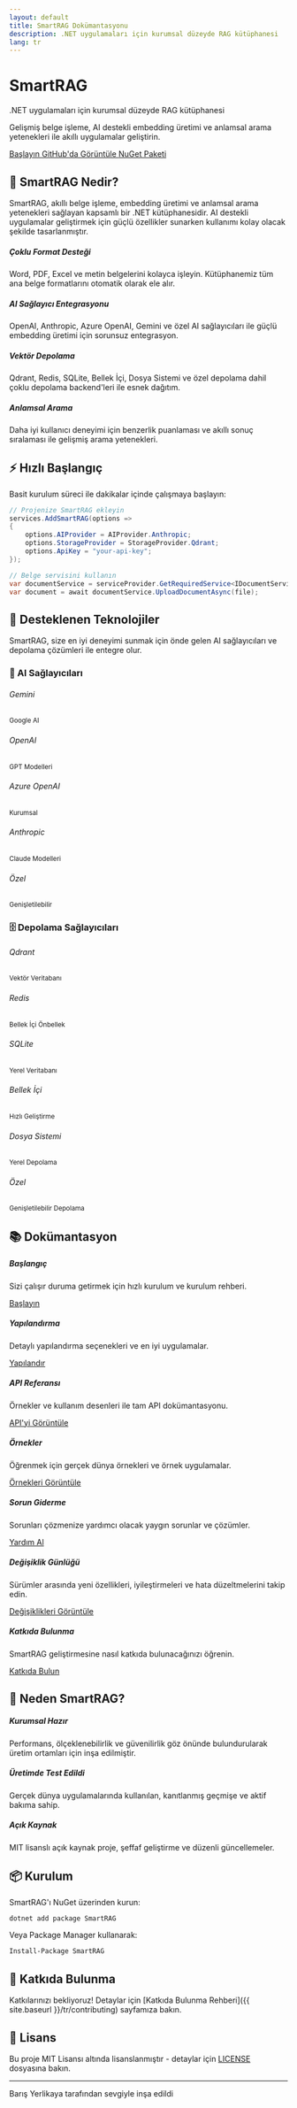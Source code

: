 ```yaml
---
layout: default
title: SmartRAG Dokümantasyonu
description: .NET uygulamaları için kurumsal düzeyde RAG kütüphanesi
lang: tr
---
```


<div class="hero-section text-center py-5 mb-5">
    <div class="hero-content">
        <h1 class="hero-title display-4 fw-bold mb-4">
            <i class="fas fa-brain me-3"></i>
            SmartRAG
        </h1>
        <p class="hero-subtitle lead mb-4">
            .NET uygulamaları için kurumsal düzeyde RAG kütüphanesi
        </p>
        <p class="hero-description mb-5">
            Gelişmiş belge işleme, AI destekli embedding üretimi ve anlamsal arama yetenekleri ile akıllı uygulamalar geliştirin.
        </p>
        <div class="hero-buttons">
            <a href="{{ site.baseurl }}/tr/getting-started" class="btn btn-primary btn-lg me-3">
                <i class="fas fa-rocket me-2"></i>Başlayın
            </a>
            <a href="https://github.com/byerlikaya/SmartRAG" class="btn btn-outline-primary btn-lg me-3" target="_blank" rel="noopener noreferrer">
                <i class="fab fa-github me-2"></i>GitHub'da Görüntüle
            </a>
            <a href="https://www.nuget.org/packages/SmartRAG" class="btn btn-outline-success btn-lg" target="_blank" rel="noopener noreferrer">
                <i class="fas fa-box me-2"></i>NuGet Paketi
            </a>
        </div>
    </div>
</div>

## 🚀 SmartRAG Nedir?

SmartRAG, akıllı belge işleme, embedding üretimi ve anlamsal arama yetenekleri sağlayan kapsamlı bir .NET kütüphanesidir. AI destekli uygulamalar geliştirmek için güçlü özellikler sunarken kullanımı kolay olacak şekilde tasarlanmıştır.

<div class="row mt-5 mb-5">
    <div class="col-md-6">
        <div class="card h-100 border-0 shadow-sm">
            <div class="card-body text-center p-4">
                <div class="feature-icon mb-3">
                    <i class="fas fa-file-alt fa-3x text-primary"></i>
                </div>
                <h5 class="card-title">Çoklu Format Desteği</h5>
                <p class="card-text">Word, PDF, Excel ve metin belgelerini kolayca işleyin. Kütüphanemiz tüm ana belge formatlarını otomatik olarak ele alır.</p>
            </div>
        </div>
    </div>
    <div class="col-md-6">
        <div class="card h-100 border-0 shadow-sm">
            <div class="card-body text-center p-4">
                <div class="feature-icon mb-3">
                    <i class="fas fa-robot fa-3x text-success"></i>
                </div>
                <h5 class="card-title">AI Sağlayıcı Entegrasyonu</h5>
                <p class="card-text">OpenAI, Anthropic, Azure OpenAI, Gemini ve özel AI sağlayıcıları ile güçlü embedding üretimi için sorunsuz entegrasyon.</p>
            </div>
        </div>
    </div>
</div>

<div class="row mb-5">
    <div class="col-md-6">
        <div class="card h-100 border-0 shadow-sm">
            <div class="card-body text-center p-4">
                <div class="feature-icon mb-3">
                    <i class="fas fa-database fa-3x text-warning"></i>
                </div>
                <h5 class="card-title">Vektör Depolama</h5>
                <p class="card-text">Qdrant, Redis, SQLite, Bellek İçi, Dosya Sistemi ve özel depolama dahil çoklu depolama backend'leri ile esnek dağıtım.</p>
            </div>
        </div>
    </div>
    <div class="col-md-6">
        <div class="card h-100 border-0 shadow-sm">
            <div class="card-body text-center p-4">
                <div class="feature-icon mb-3">
                    <i class="fas fa-search fa-3x text-info"></i>
                </div>
                <h5 class="card-title">Anlamsal Arama</h5>
                <p class="card-text">Daha iyi kullanıcı deneyimi için benzerlik puanlaması ve akıllı sonuç sıralaması ile gelişmiş arama yetenekleri.</p>
            </div>
        </div>
    </div>
</div>

## ⚡ Hızlı Başlangıç

Basit kurulum süreci ile dakikalar içinde çalışmaya başlayın:

```csharp
// Projenize SmartRAG ekleyin
services.AddSmartRAG(options =>
{
    options.AIProvider = AIProvider.Anthropic;
    options.StorageProvider = StorageProvider.Qdrant;
    options.ApiKey = "your-api-key";
});

// Belge servisini kullanın
var documentService = serviceProvider.GetRequiredService<IDocumentService>();
var document = await documentService.UploadDocumentAsync(file);
```

## 🚀 Desteklenen Teknolojiler

SmartRAG, size en iyi deneyimi sunmak için önde gelen AI sağlayıcıları ve depolama çözümleri ile entegre olur.

### 🤖 AI Sağlayıcıları

<div class="row mt-4 mb-5">
    <div class="col-md-2 mb-3">
        <div class="tech-logo-card text-center p-3">
            <div class="tech-logo mb-2">
                <i class="fab fa-google fa-3x text-warning"></i>
            </div>
            <h6 class="mb-1">Gemini</h6>
            <small class="text-muted">Google AI</small>
        </div>
    </div>
    <div class="col-md-2 mb-3">
        <div class="tech-logo-card text-center p-3">
            <div class="tech-logo mb-2">
                <i class="fab fa-openai fa-3x text-primary"></i>
            </div>
            <h6 class="mb-1">OpenAI</h6>
            <small class="text-muted">GPT Modelleri</small>
        </div>
    </div>
    <div class="col-md-2 mb-3">
        <div class="tech-logo-card text-center p-3">
            <div class="tech-logo mb-2">
                <i class="fas fa-cloud fa-3x text-secondary"></i>
            </div>
            <h6 class="mb-1">Azure OpenAI</h6>
            <small class="text-muted">Kurumsal</small>
        </div>
    </div>
    <div class="col-md-2 mb-3">
        <div class="tech-logo-card text-center p-3">
            <div class="tech-logo mb-2">
                <i class="fas fa-robot fa-3x text-success"></i>
            </div>
            <h6 class="mb-1">Anthropic</h6>
            <small class="text-muted">Claude Modelleri</small>
        </div>
    </div>
    <div class="col-md-2 mb-3">
        <div class="tech-logo-card text-center p-3">
            <div class="tech-logo mb-2">
                <i class="fas fa-cogs fa-3x text-dark"></i>
            </div>
            <h6 class="mb-1">Özel</h6>
            <small class="text-muted">Genişletilebilir</small>
        </div>
    </div>
</div>

### 🗄️ Depolama Sağlayıcıları

<div class="row mt-4 mb-5">
    <div class="col-md-2 mb-3">
        <div class="tech-logo-card text-center p-3">
            <div class="tech-logo mb-2">
                <i class="fas fa-cube fa-3x text-primary"></i>
            </div>
            <h6 class="mb-1">Qdrant</h6>
            <small class="text-muted">Vektör Veritabanı</small>
        </div>
    </div>
    <div class="col-md-2 mb-3">
        <div class="tech-logo-card text-center p-3">
            <div class="tech-logo mb-2">
                <i class="fab fa-redis fa-3x text-success"></i>
            </div>
            <h6 class="mb-1">Redis</h6>
            <small class="text-muted">Bellek İçi Önbellek</small>
        </div>
    </div>
    <div class="col-md-2 mb-3">
        <div class="tech-logo-card text-center p-3">
            <div class="tech-logo mb-2">
                <i class="fas fa-hdd fa-3x text-info"></i>
            </div>
            <h6 class="mb-1">SQLite</h6>
            <small class="text-muted">Yerel Veritabanı</small>
        </div>
    </div>
    <div class="col-md-2 mb-3">
        <div class="tech-logo-card text-center p-3">
            <div class="tech-logo mb-2">
                <i class="fas fa-microchip fa-3x text-warning"></i>
            </div>
            <h6 class="mb-1">Bellek İçi</h6>
            <small class="text-muted">Hızlı Geliştirme</small>
        </div>
    </div>
    <div class="col-md-2 mb-3">
        <div class="tech-logo-card text-center p-3">
            <div class="tech-logo mb-2">
                <i class="fas fa-folder-open fa-3x text-secondary"></i>
            </div>
            <h6 class="mb-1">Dosya Sistemi</h6>
            <small class="text-muted">Yerel Depolama</small>
        </div>
    </div>
    <div class="col-md-2 mb-3">
        <div class="tech-logo-card text-center p-3">
            <div class="tech-logo mb-2">
                <i class="fas fa-cogs fa-3x text-dark"></i>
            </div>
            <h6 class="mb-1">Özel</h6>
            <small class="text-muted">Genişletilebilir Depolama</small>
        </div>
    </div>
</div>

## 📚 Dokümantasyon

<div class="row mt-4">
    <div class="col-md-4 mb-3">
        <div class="card h-100 border-0 shadow-sm">
            <div class="card-body text-center p-4">
                <i class="fas fa-rocket fa-2x text-primary mb-3"></i>
                <h5 class="card-title">Başlangıç</h5>
                <p class="card-text">Sizi çalışır duruma getirmek için hızlı kurulum ve kurulum rehberi.</p>
                <a href="{{ site.baseurl }}/tr/getting-started" class="btn btn-primary">Başlayın</a>
            </div>
        </div>
    </div>
    <div class="col-md-4 mb-3">
        <div class="card h-100 border-0 shadow-sm">
            <div class="card-body text-center p-4">
                <i class="fas fa-cog fa-2x text-success mb-3"></i>
                <h5 class="card-title">Yapılandırma</h5>
                <p class="card-text">Detaylı yapılandırma seçenekleri ve en iyi uygulamalar.</p>
                <a href="{{ site.baseurl }}/tr/configuration" class="btn btn-success">Yapılandır</a>
            </div>
        </div>
    </div>
    <div class="col-md-4 mb-3">
        <div class="card h-100 border-0 shadow-sm">
            <div class="card-body text-center p-4">
                <i class="fas fa-code fa-2x text-warning mb-3"></i>
                <h5 class="card-title">API Referansı</h5>
                <p class="card-text">Örnekler ve kullanım desenleri ile tam API dokümantasyonu.</p>
                <a href="{{ site.baseurl }}/tr/api-reference" class="btn btn-warning">API'yi Görüntüle</a>
            </div>
        </div>
    </div>
</div>

<div class="row mt-4">
    <div class="col-md-3 mb-3">
        <div class="card h-100 border-0 shadow-sm">
            <div class="card-body text-center p-4">
                <i class="fas fa-lightbulb fa-2x text-info mb-3"></i>
                <h5 class="card-title">Örnekler</h5>
                <p class="card-text">Öğrenmek için gerçek dünya örnekleri ve örnek uygulamalar.</p>
                <a href="{{ site.baseurl }}/tr/examples" class="btn btn-info">Örnekleri Görüntüle</a>
            </div>
        </div>
    </div>
    <div class="col-md-3 mb-3">
        <div class="card h-100 border-0 shadow-sm">
            <div class="card-body text-center p-4">
                <i class="fas fa-tools fa-2x text-danger mb-3"></i>
                <h5 class="card-title">Sorun Giderme</h5>
                <p class="card-text">Sorunları çözmenize yardımcı olacak yaygın sorunlar ve çözümler.</p>
                <a href="{{ site.baseurl }}/tr/troubleshooting" class="btn btn-danger">Yardım Al</a>
            </div>
        </div>
    </div>
    <div class="col-md-3 mb-3">
        <div class="card h-100 border-0 shadow-sm">
            <div class="card-body text-center p-4">
                <i class="fas fa-history fa-2x text-secondary mb-3"></i>
                <h5 class="card-title">Değişiklik Günlüğü</h5>
                <p class="card-text">Sürümler arasında yeni özellikleri, iyileştirmeleri ve hata düzeltmelerini takip edin.</p>
                <a href="{{ site.baseurl }}/tr/changelog" class="btn btn-secondary">Değişiklikleri Görüntüle</a>
            </div>
        </div>
    </div>
    <div class="col-md-3 mb-3">
        <div class="card h-100 border-0 shadow-sm">
            <div class="card-body text-center p-4">
                <i class="fas fa-hands-helping fa-2x text-dark mb-3"></i>
                <h5 class="card-title">Katkıda Bulunma</h5>
                <p class="card-text">SmartRAG geliştirmesine nasıl katkıda bulunacağınızı öğrenin.</p>
                <a href="{{ site.baseurl }}/tr/contributing" class="btn btn-dark">Katkıda Bulun</a>
            </div>
        </div>
    </div>
</div>

## 🌟 Neden SmartRAG?

<div class="alert alert-info">
    <h5><i class="fas fa-star me-2"></i>Kurumsal Hazır</h5>
    <p class="mb-0">Performans, ölçeklenebilirlik ve güvenilirlik göz önünde bulundurularak üretim ortamları için inşa edilmiştir.</p>
</div>

<div class="alert alert-success">
    <h5><i class="fas fa-shield-alt me-2"></i>Üretimde Test Edildi</h5>
    <p class="mb-0">Gerçek dünya uygulamalarında kullanılan, kanıtlanmış geçmişe ve aktif bakıma sahip.</p>
</div>

<div class="alert alert-warning">
    <h5><i class="fas fa-code me-2"></i>Açık Kaynak</h5>
    <p class="mb-0">MIT lisanslı açık kaynak proje, şeffaf geliştirme ve düzenli güncellemeler.</p>
</div>

## 📦 Kurulum

SmartRAG'ı NuGet üzerinden kurun:

```bash
dotnet add package SmartRAG
```

Veya Package Manager kullanarak:

```bash
Install-Package SmartRAG
```

## 🤝 Katkıda Bulunma

Katkılarınızı bekliyoruz! Detaylar için [Katkıda Bulunma Rehberi]({{ site.baseurl }}/tr/contributing) sayfamıza bakın.

## 📄 Lisans

Bu proje MIT Lisansı altında lisanslanmıştır - detaylar için [LICENSE](https://github.com/byerlikaya/SmartRAG/blob/main/LICENSE) dosyasına bakın.

---

<div class="text-center mt-5">
    <p class="text-muted">
        <i class="fas fa-heart text-danger"></i> Barış Yerlikaya tarafından sevgiyle inşa edildi
    </p>
</div>
